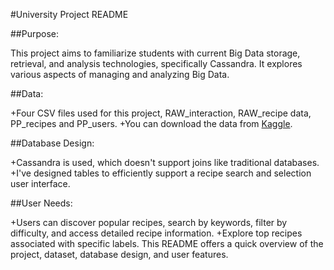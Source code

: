 #University Project README

##Purpose:

This project aims to familiarize students with current Big Data storage, retrieval, and analysis technologies, specifically Cassandra. 
It explores various aspects of managing and analyzing Big Data.

##Data:

+Four CSV files used for this project, RAW_interaction, RAW_recipe data, PP_recipes and PP_users.
+You can download the data from [Kaggle](https://www.kaggle.com/datasets/shuyangli94/food-com-recipes-and-user-interactions).

##Database Design:

+Cassandra is used, which doesn't support joins like traditional databases.
+I've designed tables to efficiently support a recipe search and selection user interface.

##User Needs:

+Users can discover popular recipes, search by keywords, filter by difficulty, and access detailed recipe information.
+Explore top recipes associated with specific labels.
This README offers a quick overview of the project, dataset, database design, and user features. 
